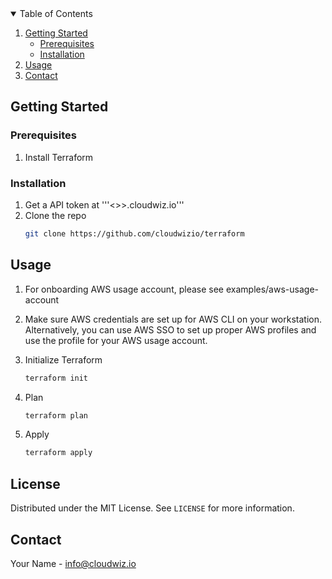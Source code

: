 <!-- PROJECT LOGO -->

<!-- TABLE OF CONTENTS -->
<details open="open">
  <summary>Table of Contents</summary>
  <ol>
    <li>
      <a href="#getting-started">Getting Started</a>
      <ul>
        <li><a href="#prerequisites">Prerequisites</a></li>
        <li><a href="#installation">Installation</a></li>
      </ul>
    </li>
    <li><a href="#usage">Usage</a></li>
    <li><a href="#contact">Contact</a></li>
  </ol>
</details>

<!-- GETTING STARTED -->
## Getting Started



### Prerequisites

1. Install Terraform
   

### Installation

1. Get a API token at '''<<domain>>>.cloudwiz.io'''
2. Clone the repo
   ```sh
   git clone https://github.com/cloudwizio/terraform
   ```

<!-- USAGE EXAMPLES -->
## Usage

1. For onboarding AWS usage account, please see examples/aws-usage-account

2. Make sure AWS credentials are set up for AWS CLI on your workstation. Alternatively, you can use AWS SSO to set up proper AWS profiles and use the profile for your AWS usage account.

3. Initialize Terraform 
    ```sh 
    terraform init
    ```
3.  Plan 
    ```sh 
    terraform plan
    ```
4. Apply
    ```sh 
    terraform apply
    ```
<!-- LICENSE -->
## License

Distributed under the MIT License. See `LICENSE` for more information.

<!-- CONTACT -->
## Contact

Your Name - info@cloudwiz.io
